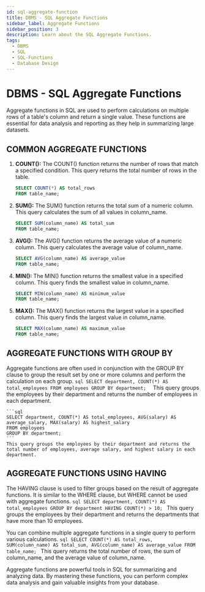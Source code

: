```yaml
---
id: sql-aggregate-function
title: DBMS - SQL Aggregate Functions
sidebar_label: Aggregate Functions
sidebar_position: 3
description: Learn about the SQL Aggregate Functions.
tags:
  - DBMS
  - SQL
  - SQL-Functions
  - Database Design
---
```


# DBMS - SQL Aggregate Functions

Aggregate functions in SQL are used to perform calculations on multiple rows of a table's column and return a single value. These functions are essential for data analysis and reporting as they help in summarizing large datasets.

## COMMON AGGREGATE FUNCTIONS

1. **COUNT():** The COUNT() function returns the number of rows that match a specified condition. This query returns the total number of rows in the table.
    ```sql
    SELECT COUNT(*) AS total_rows
    FROM table_name;
    ```

2. **SUM():** The SUM() function returns the total sum of a numeric column. This query calculates the sum of all values in column_name.
    ```sql
    SELECT SUM(column_name) AS total_sum
    FROM table_name;
    ```

3. **AVG():** The AVG() function returns the average value of a numeric column. This query calculates the average value of column_name.
    ```sql
    SELECT AVG(column_name) AS average_value
    FROM table_name;
    ```

4. **MIN():** The MIN() function returns the smallest value in a specified column. This query finds the smallest value in column_name.
    ```sql
    SELECT MIN(column_name) AS minimum_value
    FROM table_name;
    ```

5. **MAX():** The MAX() function returns the largest value in a specified column. This query finds the largest value in column_name.
    ```sql
    SELECT MAX(column_name) AS maximum_value
    FROM table_name;
    ```

## AGGREGATE FUNCTIONS WITH GROUP BY

Aggregate functions are often used in conjunction with the GROUP BY clause to group the result set by one or more columns and perform the calculation on each group.
    ```sql
     SELECT department, COUNT(*) AS total_employees
     FROM employees
     GROUP BY department; 
    ```
    This query groups the employees by their department and returns the number of employees in each department.

    ```sql
    SELECT department, COUNT(*) AS total_employees, AVG(salary) AS average_salary, MAX(salary) AS highest_salary
    FROM employees
    GROUP BY department;
    ```
    This query groups the employees by their department and returns the total number of employees, average salary, and highest salary in each department.

## AGGREGATE FUNCTIONS USING HAVING

The HAVING clause is used to filter groups based on the result of aggregate functions. It is similar to the WHERE clause, but WHERE cannot be used with aggregate functions.
    ```sql
    SELECT department, COUNT(*) AS total_employees
    GROUP BY department
    HAVING COUNT(*) > 10;
    ```
    This query groups the employees by their department and returns the departments that have more than 10 employees.

You can combine multiple aggregate functions in a single query to perform various calculations. 
    ```sql
    SELECT COUNT(*) AS total_rows, SUM(column_name) AS total_sum, AVG(column_name) AS average_value
    FROM table_name;
    ```
    This query returns the total number of rows, the sum of column_name, and the average value of column_name.

Aggregate functions are powerful tools in SQL for summarizing and analyzing data. By mastering these functions, you can perform complex data analysis and gain valuable insights from your database.
